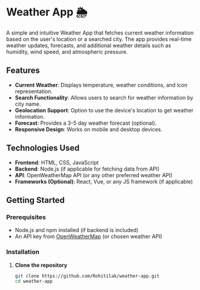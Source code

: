 # Weather App 🌦️

A simple and intuitive Weather App that fetches current weather information based on the user's location or a searched city. The app provides real-time weather updates, forecasts, and additional weather details such as humidity, wind speed, and atmospheric pressure.

## Features

- **Current Weather**: Displays temperature, weather conditions, and icon representation.
- **Search Functionality**: Allows users to search for weather information by city name.
- **Geolocation Support**: Option to use the device's location to get weather information.
- **Forecast**: Provides a 3-5 day weather forecast (optional).
- **Responsive Design**: Works on mobile and desktop devices.

## Technologies Used

- **Frontend**: HTML, CSS, JavaScript
- **Backend**: Node.js (if applicable for fetching data from API)
- **API**: OpenWeatherMap API (or any other preferred weather API)
- **Frameworks (Optional)**: React, Vue, or any JS framework (if applicable)

## Getting Started

### Prerequisites

- Node.js and npm installed (if backend is included)
- An API key from [OpenWeatherMap](https://openweathermap.org/api) (or chosen weather API)

### Installation

1. **Clone the repository**
   ```bash
   git clone https://github.com/Rohitilak/weather-app.git
   cd weather-app

